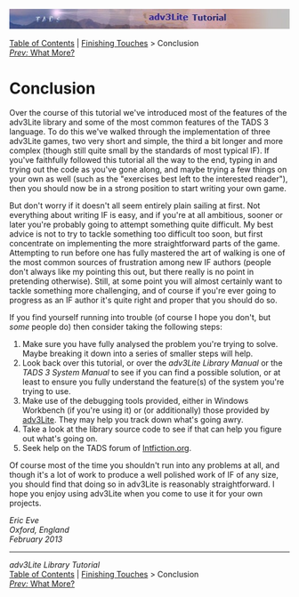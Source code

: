 ![](topbar.jpg)

[Table of Contents](toc.htm) \| [Finishing Touches](finish.htm) \>
Conclusion  
[*Prev:* What More?](whatmore.htm)

# Conclusion

Over the course of this tutorial we've introduced most of the features
of the adv3Lite library and some of the most common features of the TADS
3 language. To do this we've walked through the implementation of three
adv3Lite games, two very short and simple, the third a bit longer and
more complex (though still quite small by the standards of most typical
IF). If you've faithfully followed this tutorial all the way to the end,
typing in and trying out the code as you've gone along, and maybe trying
a few things on your own as well (such as the "exercises best left to
the interested reader"), then you should now be in a strong position to
start writing your own game.

But don't worry if it doesn't all seem entirely plain sailing at first.
Not everything about writing IF is easy, and if you're at all ambitious,
sooner or later you're probably going to attempt something quite
difficult. My best advice is not to try to tackle something too
difficult too soon, but first concentrate on implementing the more
straightforward parts of the game. Attempting to run before one has
fully mastered the art of walking is one of the most common sources of
frustration among new IF authors (people don't always like my pointing
this out, but there really is no point in pretending otherwise). Still,
at some point you will almost certainly want to tackle something more
challenging, and of course if you're ever going to progress as an IF
author it's quite right and proper that you should do so.

If you find yourself running into trouble (of course I hope you don't,
but *some* people do) then consider taking the following steps:

1.  Make sure you have fully analysed the problem you're trying to
    solve. Maybe breaking it down into a series of smaller steps will
    help.
2.  Look back over this tutorial, or over the *adv3Lite Library Manual*
    or the *TADS 3 System Manual* to see if you can find a possible
    solution, or at least to ensure you fully understand the feature(s)
    of the system you're trying to use.
3.  Make use of the debugging tools provided, either in Windows
    Workbench (if you're using it) or (or additionally) those provided
    by [adv3Lite](../manual/debug.htm). They may help you track down
    what's going awry.
4.  Take a look at the library source code to see if that can help you
    figure out what's going on.
5.  Seek help on the TADS forum of
    [Intfiction.org](http://www.intfiction.org/forum/index.php).

Of course most of the time you shouldn't run into any problems at all,
and though it's a lot of work to produce a well polished work of IF of
any size, you should find that doing so in adv3Lite is reasonably
straightforward. I hope you enjoy using adv3Lite when you come to use it
for your own projects.

*Eric Eve  
Oxford, England  
February 2013*

------------------------------------------------------------------------

*adv3Lite Library Tutorial*  
[Table of Contents](toc.htm) \| [Finishing Touches](finish.htm) \>
Conclusion  
[*Prev:* What More?](whatmore.htm)
